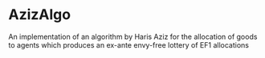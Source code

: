 # AzizAlgo
An implementation of an algorithm by Haris Aziz for the allocation of goods to agents which produces an ex-ante envy-free lottery of EF1 allocations
